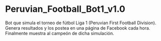 # Peruvian_Football_Bot1_v1.0
Bot que simula el torneo de fútbol Liga 1 (Peruvian First Football Division). Genera resultados y los postea en una página de Facebook cada hora. Finalmente muestra al campeón de dicha simulación.
